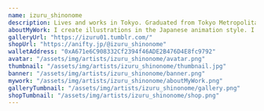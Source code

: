 ```yaml
---
name: izuru_shinonome
description: Lives and works in Tokyo. Graduated from Tokyo Metropolitan Art High School, majoring in fine arts and design. Started working as an NFT artist in 2021. Anifty certified painter. 東京都在住。東京都立芸術高等学校美術科・デザイン科卒業。2021年よりNFTアーティストとして活動開始。ANIFTY公認絵師。
aboutMyWork: I create illustrations in the Japanese animation style. I want to bring my work to many foreign fans who are waiting for Japanese anime style NFT art.
galleryUrl: "https://izuru01.tumblr.com/"
shopUrl: "https://anifty.jp/@izuru_shinonome"
walletAddress: "0xA671e6C908332Cf2394f46ADE2B476D4E8fc9792"
avatar: "/assets/img/artists/izuru_shinonome/avatar.png"
thumbnail: "/assets/img/artists/izuru_shinonome/thumbnail.jpg"
banner: "/assets/img/artists/izuru_shinonome/banner.png"
mywork: "/assets/img/artists/izuru_shinonome/aboutMyWork.png"
galleryTumbnail: "/assets/img/artists/izuru_shinonome/gallery.png"
shopTumbnail: "/assets/img/artists/izuru_shinonome/shop.png"
---
```

